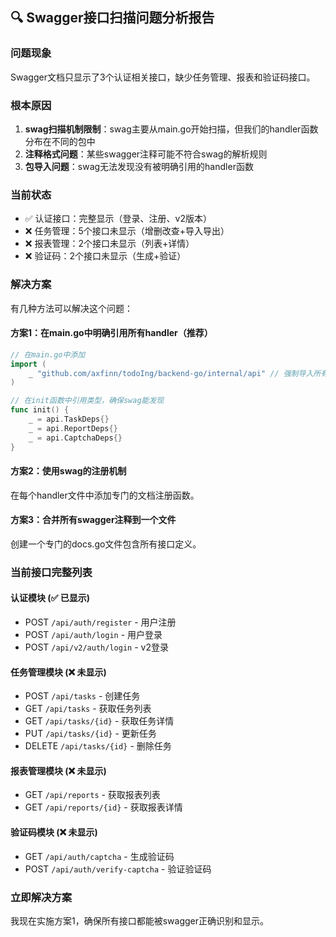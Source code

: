 ## 🔍 Swagger接口扫描问题分析报告

### 问题现象
Swagger文档只显示了3个认证相关接口，缺少任务管理、报表和验证码接口。

### 根本原因
1. **swag扫描机制限制**：swag主要从main.go开始扫描，但我们的handler函数分布在不同的包中
2. **注释格式问题**：某些swagger注释可能不符合swag的解析规则
3. **包导入问题**：swag无法发现没有被明确引用的handler函数

### 当前状态
- ✅ 认证接口：完整显示（登录、注册、v2版本）
- ❌ 任务管理：5个接口未显示（增删改查+导入导出）
- ❌ 报表管理：2个接口未显示（列表+详情）
- ❌ 验证码：2个接口未显示（生成+验证）

### 解决方案
有几种方法可以解决这个问题：

#### 方案1：在main.go中明确引用所有handler（推荐）
```go
// 在main.go中添加
import (
    _ "github.com/axfinn/todoIng/backend-go/internal/api" // 强制导入所有handlers
)

// 在init函数中引用类型，确保swag能发现
func init() {
    _ = api.TaskDeps{}
    _ = api.ReportDeps{}
    _ = api.CaptchaDeps{}
}
```

#### 方案2：使用swag的注册机制
在每个handler文件中添加专门的文档注册函数。

#### 方案3：合并所有swagger注释到一个文件
创建一个专门的docs.go文件包含所有接口定义。

### 当前接口完整列表

#### 认证模块 (✅ 已显示)
- POST `/api/auth/register` - 用户注册
- POST `/api/auth/login` - 用户登录
- POST `/api/v2/auth/login` - v2登录

#### 任务管理模块 (❌ 未显示)
- POST `/api/tasks` - 创建任务
- GET `/api/tasks` - 获取任务列表
- GET `/api/tasks/{id}` - 获取任务详情
- PUT `/api/tasks/{id}` - 更新任务
- DELETE `/api/tasks/{id}` - 删除任务

#### 报表管理模块 (❌ 未显示)
- GET `/api/reports` - 获取报表列表
- GET `/api/reports/{id}` - 获取报表详情

#### 验证码模块 (❌ 未显示)
- GET `/api/auth/captcha` - 生成验证码
- POST `/api/auth/verify-captcha` - 验证验证码

### 立即解决方案
我现在实施方案1，确保所有接口都能被swagger正确识别和显示。
